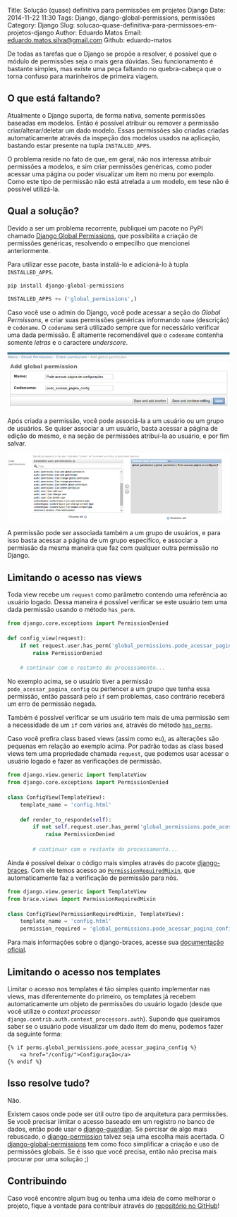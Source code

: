 Title: Solução (quase) definitiva para permissões em projetos Django
Date: 2014-11-22 11:30
Tags: Django, django-global-permissions, permissões
Category: Django
Slug: solucao-quase-definitiva-para-permissoes-em-projetos-django
Author: Eduardo Matos
Email: eduardo.matos.silva@gmail.com
Github: eduardo-matos

De todas as tarefas que o Django se propõe a resolver, é possível que o módulo de permissões seja o mais gera dúvidas. Seu funcionamento é bastante simples, mas existe uma peça faltando no quebra-cabeça que o torna confuso para marinheiros de primeira viagem.

## O que está faltando?

Atualmente o Django suporta, de forma nativa, somente permissões baseadas em modelos. Então é possível atribuir ou remover a permissão criar/alterar/deletar um dado modelo. Essas permissões são criadas criadas automaticamente através da inspeção dos modelos usados na aplicação, bastando estar presente na tupla `INSTALLED_APPS`.

O problema reside no fato de que, em geral, não nos interessa atribuir permissões a modelos, e sim criar permissões genéricas, como poder acessar uma página ou poder visualizar um item no menu por exemplo. Como este tipo de permissão não está atrelada a um modelo, em tese não é possível utilizá-la.

## Qual a solução?

Devido a ser um problema recorrente, publiquei um pacote no PyPI chamado [Django Global Permissions](https://pypi.python.org/pypi/django-global-permissions/0.1.0), que possibilita a criação de permissões genéricas, resolvendo o empecilho que mencionei anteriormente.

Para utilizar esse pacote, basta instalá-lo e adicioná-lo à tupla `INSTALLED_APPS`.

```
pip install django-global-permissions
```

```python
INSTALLED_APPS += ('global_permissions',)
```

Caso você use o admin do Django, você pode acessar a seção do *Global Permissons*, e criar suas permissões genéricas informando `name` (descrição) e `codename`. O `codename` será utilizado sempre que for necessário verificar uma dada permissão. É altamente recomendável que o `codename` contenha somente *letras* e o caractere *underscore*.

![Criando permissão](images/eduardo-matos/criando-permissao.png)

Após criada a permissão, você pode associá-la a um usuário ou um grupo de usuários. Se quiser associar a um usuário, basta acessar a página de edição do mesmo, e na seção de permissões atribuí-la ao usuário, e por fim salvar. 

![Permissões de usuário](images/eduardo-matos/permissao-de-usuario.png)

A permissão pode ser associada também a um grupo de usuários, e para isso basta acessar a página de um grupo específico, e associar a permissão da mesma maneira que faz com qualquer outra permissão no Django.

## Limitando o acesso nas views

Toda view recebe um `request` como parâmetro contendo uma referência ao usuário logado. Dessa maneira é possível verificar se este usuário tem uma dada permissão usando o método `has_perm`.

```python
from django.core.exceptions import PermissionDenied

def config_view(request):
    if not request.user.has_perm('global_permissions.pode_acessar_pagina_config'):
        raise PermissionDenied

    # continuar com o restante do processamento...
```

No exemplo acima, se o usuário tiver a permissão `pode_acessar_pagina_config` ou pertencer a um grupo que tenha essa permissão, então passará pelo `if` sem problemas, caso contrário receberá um erro de permissão negada.

Também é possível verificar se um usuário tem mais de uma permissão sem a necessidade de um `if` com vários `and`, através do método [`has_perms`](https://docs.djangoproject.com/en/dev/ref/contrib/auth/#django.contrib.auth.models.User.has_perms). 

Caso você prefira class based views (assim como eu), as alterações são pequenas em relação ao exemplo acima. Por padrão todas as class based views tem uma propriedade chamada `request`, que podemos usar acessar o usuário logado e fazer as verificações de permissão.

```python
from django.view.generic import TemplateView
from django.core.exceptions import PermissionDenied

class ConfigView(TemplateView):
    template_name = 'config.html'

    def render_to_responde(self):
        if not self.request.user.has_perm('global_permissions.pode_acessar_pagina_config'):
            raise PermissionDenied

        # continuar com o restante do processamento...
```

Ainda é possível deixar o código mais simples através do pacote [django-braces](https://github.com/brack3t/django-braces). Com ele temos acesso ao [`PermissionRequiredMixin`](http://django-braces.readthedocs.org/en/latest/access.html#permissionrequiredmixin), que automaticamente faz a verificação de permissão para nós.

```python
from django.view.generic import TemplateView
from brace.views import PermissionRequiredMixin

class ConfigView(PermissionRequiredMixin, TemplateView):
    template_name = 'config.html'
    permission_required = 'global_permissions.pode_acessar_pagina_config'
```

Para mais informações sobre o django-braces, acesse sua [documentação oficial](http://django-braces.readthedocs.org/en/latest/index.html).

## Limitando o acesso nos templates

Limitar o acesso nos templates é tão simples quanto implementar nas views, mas diferentemente do primeiro, os templates já recebem automaticamente um objeto de permissões do usuário logado (desde que você utilize o *context processor* `django.contrib.auth.context_processors.auth`). Supondo que queiramos saber se o usuário pode visualizar um dado item do menu, podemos fazer da seguinte forma:

```htmldjango
{% if perms.global_permissions.pode_acessar_pagina_config %}
    <a href="/config/">Configuração</a>
{% endif %}
```

## Isso resolve tudo?

Não.

Existem casos onde pode ser útil outro tipo de arquitetura para permissões. Se você precisar limitar o acesso baseado em um registro no banco de dados, então pode usar o [django-guardian](https://github.com/lukaszb/django-guardian). Se percisar de algo mais rebuscado, o [django-permission](https://github.com/lambdalisue/django-permission) talvez seja uma escolha mais acertada. O [django-global-permissions](https://github.com/eduardo-matos/django-global-permissions) tem como foco simplificar a criação e uso de permissões globais. Se é isso que você precisa, então não precisa mais procurar por uma solução ;)

## Contribuindo

Caso você encontre algum bug ou tenha uma ideia de como melhorar o projeto, fique a vontade para contribuir através do [repositório no GitHub](https://github.com/eduardo-matos/django-global-permissions)!
